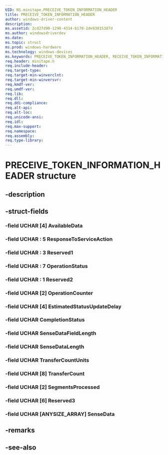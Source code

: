 ```yaml
---
UID: NS.minitape.PRECEIVE_TOKEN_INFORMATION_HEADER
title: PRECEIVE_TOKEN_INFORMATION_HEADER
author: windows-driver-content
description: 
ms.assetid: 2cd27d90-1290-4314-b178-2de93015387d
ms.author: windowsdriverdev
ms.date: 
ms.topic: struct
ms.prod: windows-hardware
ms.technology: windows-devices
ms.keywords: PRECEIVE_TOKEN_INFORMATION_HEADER, RECEIVE_TOKEN_INFORMATION_HEADER, *PRECEIVE_TOKEN_INFORMATION_HEADER
req.header: minitape.h
req.include-header:
req.target-type:
req.target-min-winverclnt:
req.target-min-winversvr:
req.kmdf-ver:
req.umdf-ver:
req.lib:
req.dll:
req.ddi-compliance:
req.alt-api:
req.alt-loc:
req.unicode-ansi:
req.idl:
req.max-support:
req.namespace:
req.assembly:
req.type-library:
---
```


# PRECEIVE_TOKEN_INFORMATION_HEADER structure

## -description



## -struct-fields

### -field UCHAR [4] AvailableData			
 	
### -field UCHAR  : 5 ResponseToServiceAction			
 	
### -field UCHAR  : 3 Reserved1			
 	
### -field UCHAR  : 7 OperationStatus			
 	
### -field UCHAR  : 1 Reserved2			
 	
### -field UCHAR [2] OperationCounter			
 	
### -field UCHAR [4] EstimatedStatusUpdateDelay			
 	
### -field UCHAR CompletionStatus			
 	
### -field UCHAR SenseDataFieldLength			
 	
### -field UCHAR SenseDataLength			
 	
### -field UCHAR TransferCountUnits			
 	
### -field UCHAR [8] TransferCount			
 	
### -field UCHAR [2] SegmentsProcessed			
 	
### -field UCHAR [6] Reserved3			
 	
### -field UCHAR [ANYSIZE_ARRAY] SenseData			
 	
## -remarks

## -see-also